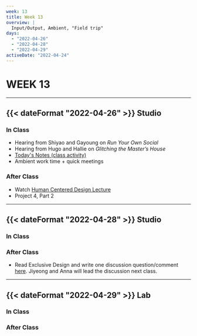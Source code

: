 ```yaml
---
week: 13
title: Week 13
overview: |
  Input/Output, Ambient, "Field trip"
days:
  - "2022-04-26"
  - "2022-04-28"
  - "2022-04-29"
activeDate: "2022-04-24"
---
```


# WEEK 13

---

## {{< dateFormat "2022-04-26" >}} Studio

### In Class
* Hearing from Shiyao and Gayoung on *Run Your Own Social*
* Hearing from Hugo and Hallie on *Glitching the Master’s House*
* [Today's Notes (class activity)](https://docs.google.com/document/d/1H2sNk5FYlf88G_MHOETo14Y7aSPMBTI0X4LbN6sXF-o/edit)
* Ambient work time + quick meetings


### After Class
* Watch [Human Centered Design Lecture](https://vimeo.com/showcase/8025633/video/533669836)
* Project 4, Part 2

---

## {{< dateFormat "2022-04-28" >}} Studio

### In Class

### After Class
* Read Exclusive Design and write one discussion question/comment [here](https://docs.google.com/document/d/1dkzXP61Ij64a9Ug4ibjNsVZoS7DhYg-6_7ZaBqTquYY/edit). Jiyeong and Anna will lead the discussion next class.

---

## {{< dateFormat "2022-04-29" >}} Lab

### In Class

### After Class
